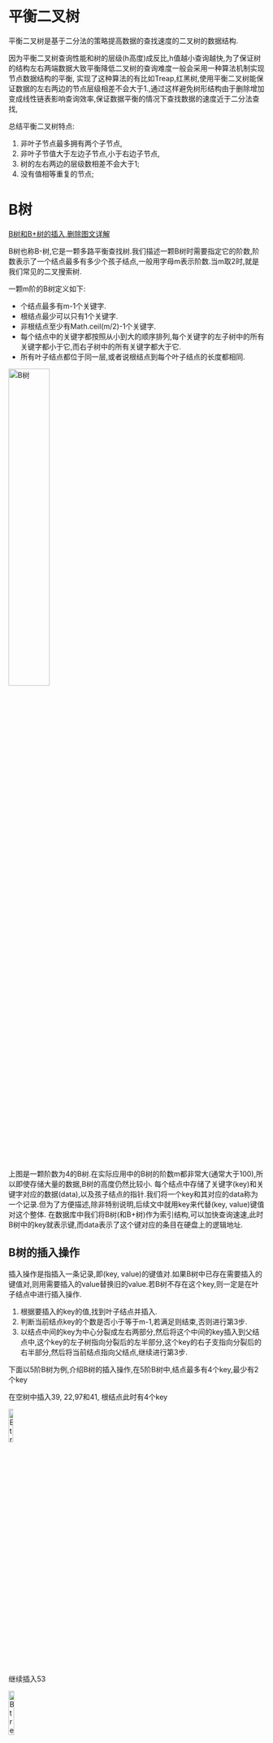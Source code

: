 # 平衡二叉树
平衡二叉树是基于二分法的策略提高数据的查找速度的二叉树的数据结构.

因为平衡二叉树查询性能和树的层级(h高度)成反比,h值越小查询越快,为了保证树的结构左右两端数据大致平衡降低二叉树的查询难度一般会采用一种算法机制实现节点数据结构的平衡,
实现了这种算法的有比如Treap,红黑树,使用平衡二叉树能保证数据的左右两边的节点层级相差不会大于1.,通过这样避免树形结构由于删除增加变成线性链表影响查询效率,保证数据平衡的情况下查找数据的速度近于二分法查找,

总结平衡二叉树特点:

1. 非叶子节点最多拥有两个子节点,
1. 非叶子节值大于左边子节点,小于右边子节点,
1. 树的左右两边的层级数相差不会大于1;
1. 没有值相等重复的节点;

# B树
[B树和B+树的插入,删除图文详解](https://www.cnblogs.com/nullzx/p/8729425.html)

B树也称B-树,它是一颗多路平衡查找树.我们描述一颗B树时需要指定它的阶数,阶数表示了一个结点最多有多少个孩子结点,一般用字母m表示阶数.当m取2时,就是我们常见的二叉搜索树.

一颗m阶的B树定义如下:

- 个结点最多有m-1个关键字.
- 根结点最少可以只有1个关键字.
- 非根结点至少有Math.ceil(m/2)-1个关键字.
- 每个结点中的关键字都按照从小到大的顺序排列,每个关键字的左子树中的所有关键字都小于它,而右子树中的所有关键字都大于它.
- 所有叶子结点都位于同一层,或者说根结点到每个叶子结点的长度都相同.

<img src="./pics/tree/b_tree.png" alt="B树" width="40%"/>

上图是一颗阶数为4的B树.在实际应用中的B树的阶数m都非常大(通常大于100),所以即使存储大量的数据,B树的高度仍然比较小.
每个结点中存储了关键字(key)和关键字对应的数据(data),以及孩子结点的指针.我们将一个key和其对应的data称为一个记录.但为了方便描述,除非特别说明,后续文中就用key来代替(key, value)键值对这个整体.
在数据库中我们将B树(和B+树)作为索引结构,可以加快查询速速,此时B树中的key就表示键,而data表示了这个键对应的条目在硬盘上的逻辑地址.

## B树的插入操作
插入操作是指插入一条记录,即(key, value)的键值对.如果B树中已存在需要插入的键值对,则用需要插入的value替换旧的value.若B树不存在这个key,则一定是在叶子结点中进行插入操作.

1. 根据要插入的key的值,找到叶子结点并插入.
1. 判断当前结点key的个数是否小于等于m-1,若满足则结束,否则进行第3步.
1. 以结点中间的key为中心分裂成左右两部分,然后将这个中间的key插入到父结点中,这个key的左子树指向分裂后的左半部分,这个key的右子支指向分裂后的右半部分,然后将当前结点指向父结点,继续进行第3步.

下面以5阶B树为例,介绍B树的插入操作,在5阶B树中,结点最多有4个key,最少有2个key

在空树中插入39, 22,97和41, 根结点此时有4个key

<img src="./pics/tree/b_tree_insert_1.png" alt="B tree insert" width="13%"/>

继续插入53

<img src="./pics/tree/b_tree_insert_2.png" alt="B tree insert" width="15%"/>

插入后超过了最大允许的关键字个数4,所以以key值为41为中心进行分裂,
结果如下图所示,分裂后当前结点指针指向父结点,满足B树条件,插入操作结束.当阶数m为偶数时,需要分裂时就不存在排序恰好在中间的key,那么我们选择中间位置的前一个key或中间位置的后一个key为中心进行分裂即可.

<img src="./pics/tree/b_tree_insert_3.png" alt="B tree insert" width="25%"/>

依次插入13,21,40; 30,27, 33 ,36,35,34 ,24,29,结果如下图所示.(分号表示会触发节点分裂)

<img src="./pics/tree/b_tree_insert_4.png" alt="B tree insert" width="55%"/>

插入key值为26的记录,插入后的结果如下图所示.

<img src="./pics/tree/b_tree_insert_5.png" alt="B tree insert" width="55%"/>

当前结点需要以27为中心分裂,并向父结点进位27,然后当前结点指向父结点,结果如下图所示.

<img src="./pics/tree/b_tree_insert_6.png" alt="B tree insert" width="55%"/>

进位后导致当前结点(即根结点)也需要分裂,分裂的结果如下图所示.

<img src="./pics/tree/b_tree_insert_7.png" alt="B tree insert" width="55%"/>

分裂后当前结点指向新的根,此时无需调整.

最后再依次插入key为17,28,29,31,32的记录,结果如下图所示.

<img src="./pics/tree/b_tree_insert_8.png" alt="B tree insert" width="65%"/>

在实现B树的代码中,为了使代码编写更加容易,我们可以将结点中存储记录的数组长度定义为m而非m-1,这样方便底层的结点由于分裂向上层插入一个记录时,上层有多余的位置存储这个记录.
同时,每个结点还可以存储它的父结点的引用,这样就不必编写递归程序.

一般来说,对于确定的m和确定类型的记录,结点大小是固定的,无论它实际存储了多少个记录.
但是分配固定结点大小的方法会存在浪费的情况,比如key为28,29所在的结点,还有2个key的位置没有使用,但是已经不可能继续在插入任何值了,因为这个结点的前序key是27,后继key是30,所有整数值都用完了.
所以如果记录先按key的大小排好序,再插入到B树中,结点的使用率就会很低,最差情况下使用率仅为50%.

## B树的删除操作
删除操作是指,根据key删除记录,如果B树中的记录中不存对应key的记录,则删除失败.

1. 如果当前需要删除的key位于非叶子结点上,则用后继key覆盖要删除的key,然后在后继key所在的子支中删除该后继key.此时后继key一定位于叶子结点上,这个过程和二叉搜索树删除结点的方式类似.删除这个记录后执行第2步
1. 该结点key个数大于等于Math.ceil(m/2)-1,结束删除操作,否则执行第3步.
1. 如果兄弟结点key个数大于Math.ceil(m/2)-1,则父结点中的key下移到该结点,兄弟结点中的一个key上移,删除操作结束.
  否则,将父结点中的key下移与当前结点及它的兄弟结点中的key合并,形成一个新的结点.原父结点中的key的两个孩子指针就变成了一个孩子指针,指向这个新结点.然后当前结点的指针指向父结点,重复上第2步.

有些结点它可能即有左兄弟,又有右兄弟,那么我们任意选择一个兄弟结点进行操作即可.

下面以5阶B树为例,介绍B树的删除操作,5阶B树中,结点最多有4个key,最少有2个key

a) 原始状态, 如下图所示.

<img src="./pics/tree/b_tree_delete_1.png" alt="B tree delete" width="65%"/>

b) 在上面的B树中删除21,删除后结点中的关键字个数仍然大于等2,所以删除结束, 结果如下图所示.

<img src="./pics/tree/b_tree_delete_2.png" alt="B tree delete" width="65%"/>

c) 在上述情况下接着删除27.从上图可知27位于非叶子结点中,所以用27的后继替换它.从图中可以看出,27的后继为28,我们用28替换27,然后在28(原27)的右孩子结点中删除28.删除后的结果如下图所示.

<img src="./pics/tree/b_tree_delete_3.png" alt="B tree delete" width="65%"/>

删除后发现,当前叶子结点的记录的个数小于2,而它的兄弟结点中有3个记录(当前结点还有一个右兄弟,选择右兄弟就会出现合并结点的情况,不论选哪一个都行,只是最后B树的形态会不一样而已),我们可以从兄弟结点中借取一个key.
所以父结点中的28下移,兄弟结点中的26上移,删除结束.结果如下图所示.

<img src="./pics/tree/b_tree_delete_4.png" alt="B tree delete" width="65%"/>

d) 在上述情况下接着32,结果如下图.

<img src="./pics/tree/b_tree_delete_5.png" alt="B tree delete" width="65%"/>

当删除后,当前结点中只有一个key,而兄弟结点中也仅有2个key.所以只能让父结点中的30下移和这个两个孩子结点中的key合并,成为一个新的结点,当前结点的指针指向父结点.结果如下图所示.

<img src="./pics/tree/b_tree_delete_6.png" alt="B tree delete" width="65%"/>

当前结点key的个数满足条件,故删除结束.

e) 上述情况下,我们接着删除key为40的记录,删除后结果如下图所示.

<img src="./pics/tree/b_tree_delete_7.png" alt="B tree delete" width="65%"/>

同理,当前结点的记录数小于2,兄弟结点中没有多余key,所以父结点中的key下移,和兄弟(这里我们选择左兄弟,选择右兄弟也可以)结点合并,合并后的指向当前结点的指针就指向了父结点.

<img src="./pics/tree/b_tree_delete_8.png" alt="B tree delete" width="65%"/>

同理,对于当前结点而言只能继续合并了,最后结果如下所示.

<img src="./pics/tree/b_tree_delete_9.png" alt="B tree delete" width="65%"/>

合并后结点当前结点满足条件,删除结束.

# b+ 树
<img src="./pics/tree/b+_tree.png" alt="B+ tree" width="40%"/>

各种资料上B+树的定义各有不同,一种定义方式是关键字个数和孩子结点个数相同.这里我们采取维基百科上所定义的方式,即关键字个数比孩子结点个数小1,这种方式是和B树基本等价的.上图就是一颗阶数为4的B+树.

除此之外B+树还有以下的要求.

- B+树包含2种类型的结点:内部结点(也称索引结点)和叶子结点.根结点本身即可以是内部结点,也可以是叶子结点.根结点的关键字个数最少可以只有1个.
- B+树与B树最大的不同是内部结点不保存数据,只用于索引,所有数据(或者说记录)都保存在叶子结点中.
- m阶B+树表示了内部结点最多有m-1个关键字(或者说内部结点最多有m个子树),阶数m同时限制了叶子结点最多存储m-1个记录.
- 内部结点中的key都按照从小到大的顺序排列,对于内部结点中的一个key,左树中的所有key都小于它,右子树中的key都大于等于它.叶子结点中的记录也按照key的大小排列.
- 每个叶子结点都存有相邻叶子结点的指针,叶子结点本身依关键字的大小自小而大顺序链接.

相比B树

- B+树的层级更少:相较于B树B+每个非叶子节点存储的关键字数更多,树的层级更少所以查询数据更快,
- B+树查询速度更稳定:B+所有关键字数据地址都存在叶子节点上,所以每次查找的次数都相同所以查询速度要比B树更稳定;
- B+树天然具备排序功能:B+树所有的叶子节点数据构成了一个有序链表,在查询大小区间的数据时候更方便,数据紧密性很高,缓存的命中率也会比B树高.
- B+树全节点遍历更快:B+树遍历整棵树只需要遍历所有的叶子节点即可,,而不需要像B树一样需要对每一层进行遍历,这有利于数据库做全表扫描.

B树相对于B+树的优点是,如果经常访问的数据离根节点很近,而B树的非叶子节点本身存有关键字其数据的地址,所以这种数据检索的时候会要比B+树快.

# B\*树
规则

B\*树是B+树的变种,相对于B+树他们的不同之处如下:

- 首先是关键字个数限制问题,B+树初始化的关键字初始化个数是cei(m/2),b\*树的初始化个数为`cei(2/3*m)`
- B+树节点满时就会分裂,而B\*树节点满时会检查兄弟节点是否满(因为每个节点都有指向兄弟的指针),如果兄弟节点未满则向兄弟节点转移关键字,如果兄弟节点已满,则从当前节点和兄弟节点各拿出1/3的数据创建一个新的节点出来,

特点

在B+树的基础上因其初始化的容量变大,使得节点空间使用率更高,而又存有兄弟节点的指针,可以向兄弟节点转移关键字的特性使得B\*树额分解次数变得更少,

